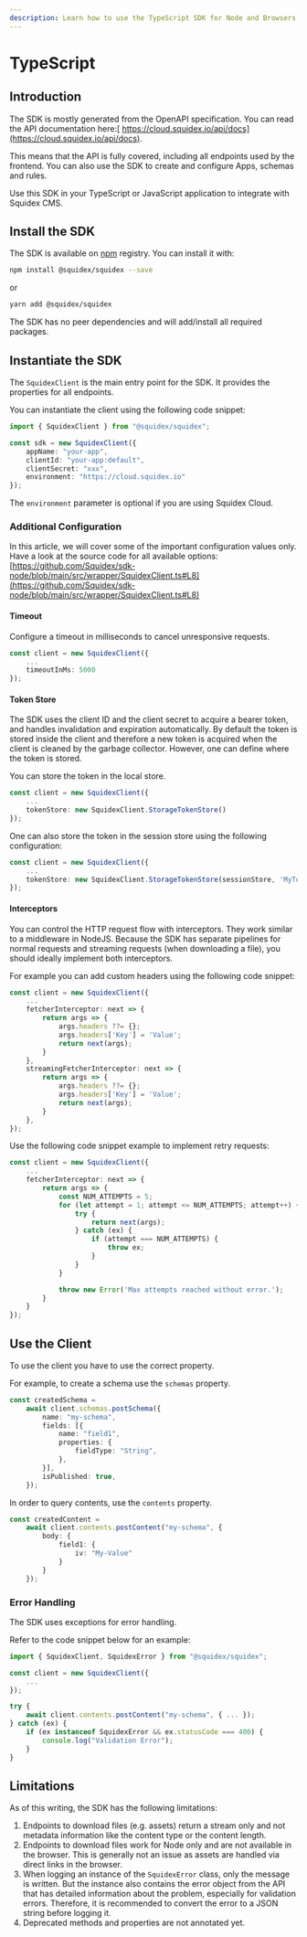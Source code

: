 ```yaml
---
description: Learn how to use the TypeScript SDK for Node and Browsers.
---
```


# TypeScript

## Introduction

The SDK is mostly generated from the OpenAPI specification. You can read the API documentation here:[ https://cloud.squidex.io/api/docs](https://cloud.squidex.io/api/docs).

This means that the API is fully covered, including all endpoints used by the frontend. You can also use the SDK to create and configure Apps, schemas and rules.&#x20;

Use this SDK in your TypeScript or JavaScript application to integrate with Squidex CMS.

## Install the SDK

The SDK is available on [npm](https://www.npmjs.com/package/@squidex/squidex) registry. You can install it with:

```bash
npm install @squidex/squidex --save
```

or

```bash
yarn add @squidex/squidex
```

The SDK has no peer dependencies and will add/install all required packages.

## Instantiate the SDK

The `SquidexClient` is the main entry point for the SDK. It provides the properties for all endpoints.

You can instantiate the client using the following code snippet:

```typescript
import { SquidexClient } from "@squidex/squidex";

const sdk = new SquidexClient({
    appName: "your-app",
    clientId: "your-app:default",
    clientSecret: "xxx",
    environment: "https://cloud.squidex.io"
});
```

The `environment` parameter is optional if you are using Squidex Cloud.

### Additional Configuration

In this article, we will cover some of the important configuration values only. Have a look at the source code for all available options: [https://github.com/Squidex/sdk-node/blob/main/src/wrapper/SquidexClient.ts#L8](https://github.com/Squidex/sdk-node/blob/main/src/wrapper/SquidexClient.ts#L8)

#### Timeout

Configure a timeout in milliseconds to cancel unresponsive requests.

```typescript
const client = new SquidexClient({
    ...
    timeoutInMs: 5000
});
```

#### Token Store

The SDK uses the client ID and the client secret to acquire a bearer token, and handles invalidation and expiration automatically. By default the token is stored inside the client and therefore a new token is acquired when the client is cleaned by the garbage collector. However, one can define where the token is stored.&#x20;

You can store the token in the local store.

```typescript
const client = new SquidexClient({
    ...
    tokenStore: new SquidexClient.StorageTokenStore()
});
```

One can also store the token in the session store using the following configuration:

```typescript
const client = new SquidexClient({
    ...
    tokenStore: new SquidexClient.StorageTokenStore(sessionStore, 'MyTokenKey')
});
```

#### Interceptors

You can control the HTTP request flow with interceptors. They work similar to a middleware in NodeJS. Because the SDK has separate pipelines for normal requests and streaming requests (when downloading a file), you should ideally implement both interceptors.

For example you can add custom headers using the following code snippet:

```typescript
const client = new SquidexClient({
    ...
    fetcherInterceptor: next => {
        return args => {
            args.headers ??= {};
            args.headers['Key'] = 'Value';
            return next(args);
        }
    },
    streamingFetcherInterceptor: next => {
        return args => {
            args.headers ??= {};
            args.headers['Key'] = 'Value';
            return next(args);
        }
    },
});
```

Use the following code snippet example to implement retry requests:

```typescript
const client = new SquidexClient({
    ...
    fetcherInterceptor: next => {
        return args => {
            const NUM_ATTEMPTS = 5;
            for (let attempt = 1; attempt <= NUM_ATTEMPTS; attempt++) {
                try {
                    return next(args);
                } catch (ex) {
                    if (attempt === NUM_ATTEMPTS) {
                        throw ex;
                    }
                }
            }

            throw new Error('Max attempts reached without error.');
        }
    }
});
```

## Use the Client

To use the client you have to use the correct property.

For example, to create a schema use the `schemas` property.

```typescript
const createdSchema =
    await client.schemas.postSchema({
        name: "my-schema",
        fields: [{
            name: "field1",
            properties: {
                fieldType: "String",
            },
        }],
        isPublished: true,
    });
```

In order to query contents, use the `contents` property.

```typescript
const createdContent = 
    await client.contents.postContent("my-schema", {
        body: {
            field1: {
                iv: "My-Value"
            }
        }
    });
```

### Error Handling

The SDK uses exceptions for error handling.&#x20;

Refer to the code snippet below for an example:

```typescript
import { SquidexClient, SquidexError } from "@squidex/squidex";

const client = new SquidexClient({
    ...
});

try {
    await client.contents.postContent("my-schema", { ... });
} catch (ex) {
    if (ex instanceof SquidexError && ex.statusCode === 400) {
        console.log("Validation Error");
    }
}
```

## Limitations

As of this writing, the SDK has the following limitations:

1. Endpoints to download files (e.g. assets) return a stream only and not metadata information like the content type or the content length.
2. Endpoints to download files work for Node only and are not available in the browser. This is generally not an issue as assets are handled via direct links in the browser.
3. When logging an instance of the `SquidexError` class, only the message is written. But the instance also contains the error object from the API that has detailed information about the problem, especially for validation errors. Therefore, it is recommended to convert the error to a JSON string before logging it.
4. Deprecated methods and properties are not annotated yet.

